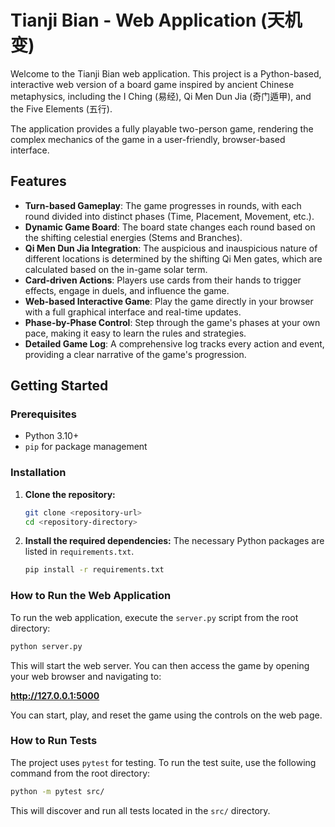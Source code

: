 # Tianji Bian - Web Application (天机变)

Welcome to the Tianji Bian web application. This project is a Python-based, interactive web version of a board game inspired by ancient Chinese metaphysics, including the I Ching (易经), Qi Men Dun Jia (奇门遁甲), and the Five Elements (五行).

The application provides a fully playable two-person game, rendering the complex mechanics of the game in a user-friendly, browser-based interface.

## Features

- **Turn-based Gameplay**: The game progresses in rounds, with each round divided into distinct phases (Time, Placement, Movement, etc.).
- **Dynamic Game Board**: The board state changes each round based on the shifting celestial energies (Stems and Branches).
- **Qi Men Dun Jia Integration**: The auspicious and inauspicious nature of different locations is determined by the shifting Qi Men gates, which are calculated based on the in-game solar term.
- **Card-driven Actions**: Players use cards from their hands to trigger effects, engage in duels, and influence the game.
- **Web-based Interactive Game**: Play the game directly in your browser with a full graphical interface and real-time updates.
- **Phase-by-Phase Control**: Step through the game's phases at your own pace, making it easy to learn the rules and strategies.
- **Detailed Game Log**: A comprehensive log tracks every action and event, providing a clear narrative of the game's progression.

## Getting Started

### Prerequisites

- Python 3.10+
- `pip` for package management

### Installation

1.  **Clone the repository:**
    ```bash
    git clone <repository-url>
    cd <repository-directory>
    ```

2.  **Install the required dependencies:**
    The necessary Python packages are listed in `requirements.txt`.
    ```bash
    pip install -r requirements.txt
    ```

### How to Run the Web Application

To run the web application, execute the `server.py` script from the root directory:

```bash
python server.py
```

This will start the web server. You can then access the game by opening your web browser and navigating to:

**http://127.0.0.1:5000**

You can start, play, and reset the game using the controls on the web page.

### How to Run Tests

The project uses `pytest` for testing. To run the test suite, use the following command from the root directory:

```bash
python -m pytest src/
```

This will discover and run all tests located in the `src/` directory.